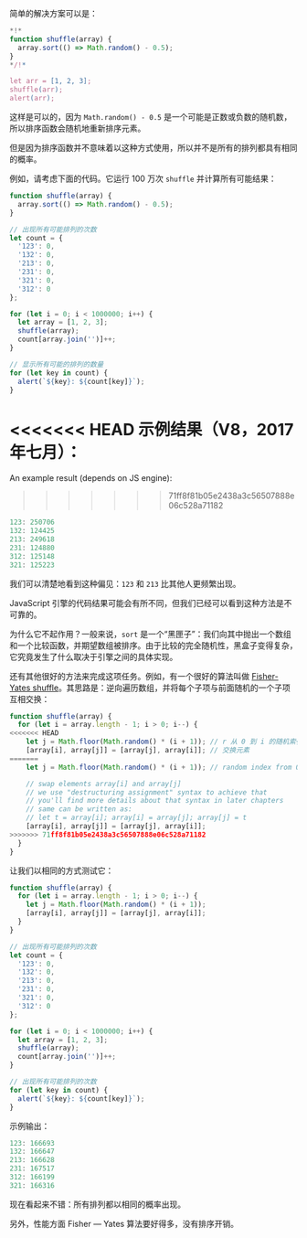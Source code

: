 简单的解决方案可以是：

```js run
*!*
function shuffle(array) {
  array.sort(() => Math.random() - 0.5);
}
*/!*

let arr = [1, 2, 3];
shuffle(arr);
alert(arr);
```

这样是可以的，因为 `Math.random() - 0.5` 是一个可能是正数或负数的随机数，所以排序函数会随机地重新排序元素。

但是因为排序函数并不意味着以这种方式使用，所以并不是所有的排列都具有相同的概率。

例如，请考虑下面的代码。它运行 100 万次 `shuffle` 并计算所有可能结果：

```js run
function shuffle(array) {
  array.sort(() => Math.random() - 0.5);
}

// 出现所有可能排列的次数
let count = {
  '123': 0,
  '132': 0,
  '213': 0,
  '231': 0,
  '321': 0,
  '312': 0
};

for (let i = 0; i < 1000000; i++) {
  let array = [1, 2, 3];
  shuffle(array);
  count[array.join('')]++;
}

// 显示所有可能的排列的数量
for (let key in count) {
  alert(`${key}: ${count[key]}`);
}
```

<<<<<<< HEAD
示例结果（V8，2017年七月）：
=======
An example result (depends on JS engine):
>>>>>>> 71ff8f81b05e2438a3c56507888e06c528a71182

```js
123: 250706
132: 124425
213: 249618
231: 124880
312: 125148
321: 125223
```

我们可以清楚地看到这种偏见：`123` 和 `213` 比其他人更频繁出现。

JavaScript 引擎的代码结果可能会有所不同，但我们已经可以看到这种方法是不可靠的。

为什么它不起作用？一般来说，`sort` 是一个“黑匣子”：我们向其中抛出一个数组和一个比较函数，并期望数组被排序。由于比较的完全随机性，黑盒子变得复杂，它究竟发生了什么取决于引擎之间的具体实现。

还有其他很好的方法来完成这项任务。例如，有一个很好的算法叫做 [Fisher-Yates shuffle](https://en.wikipedia.org/wiki/Fisher%E2%80%93Yates_shuffle)。其思路是：逆向遍历数组，并将每个子项与前面随机的一个子项互相交换：

```js
function shuffle(array) {
  for (let i = array.length - 1; i > 0; i--) {
<<<<<<< HEAD
    let j = Math.floor(Math.random() * (i + 1)); // r 从 0 到 i 的随机索引
    [array[i], array[j]] = [array[j], array[i]]; // 交换元素
=======
    let j = Math.floor(Math.random() * (i + 1)); // random index from 0 to i

    // swap elements array[i] and array[j]
    // we use "destructuring assignment" syntax to achieve that
    // you'll find more details about that syntax in later chapters
    // same can be written as:
    // let t = array[i]; array[i] = array[j]; array[j] = t
    [array[i], array[j]] = [array[j], array[i]];
>>>>>>> 71ff8f81b05e2438a3c56507888e06c528a71182
  }
}
```

让我们以相同的方式测试它：

```js run
function shuffle(array) {
  for (let i = array.length - 1; i > 0; i--) {
    let j = Math.floor(Math.random() * (i + 1));
    [array[i], array[j]] = [array[j], array[i]];
  }
}

// 出现所有可能排列的次数
let count = {
  '123': 0,
  '132': 0,
  '213': 0,
  '231': 0,
  '321': 0,
  '312': 0
};

for (let i = 0; i < 1000000; i++) {
  let array = [1, 2, 3];
  shuffle(array);
  count[array.join('')]++;
}

// 出现所有可能排列的次数
for (let key in count) {
  alert(`${key}: ${count[key]}`);
}
```

示例输出：

```js
123: 166693
132: 166647
213: 166628
231: 167517
312: 166199
321: 166316
```

现在看起来不错：所有排列都以相同的概率出现。

另外，性能方面 Fisher — Yates 算法要好得多，没有排序开销。
